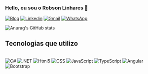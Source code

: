 ### Hello, eu sou o Robson Linhares 👋

[![Blog](https://img.shields.io/website?label=https://robsonlinharesdev.web.app&style=for-the-badge&url=https://robsonlinharesdev.web.app/)](https://robsonlinharesdev.web.app/)
[![Linkedin](https://img.shields.io/badge/LinkedIn-0077B5?style=for-the-badge&logo=linkedin&logoColor=white)](https://www.linkedin.com/in/rlinhares/)
[![Gmail](https://img.shields.io/badge/Gmail-D14836?style=for-the-badge&logo=gmail&logoColor=white)](robsonlinhares@gmail.com)
[![WhatsApp](https://img.shields.io/badge/WhatsApp-25D366?style=for-the-badge&logo=whatsapp&logoColor=white)](+5513991397138)

![Anurag's GitHub stats](https://github-readme-stats.vercel.app/api?username=robsonlinhares&show_icons=true&theme=dracula)

## Tecnologias que utilizo

<div style="display: inline_block"><br>
  <img align="center" alt="C#"src= "https://img.shields.io/badge/C%23-239120?style=for-the-badge&logo=c-sharp&logoColor=white" />  
  <img align="center" alt=".NET"src= "https://img.shields.io/badge/.NET-5C2D91?style=for-the-badge&logo=.net&logoColor=white" />  
  <img align="center" alt="Html5"src= "https://img.shields.io/badge/HTML5-E34F26?style=for-the-badge&logo=html5&logoColor=white" />  
  <img align="center" alt="CSS"src= "https://img.shields.io/badge/CSS-239120?&style=for-the-badge&logo=css3&logoColor=white" />
  <img align="center" alt="JavaScript"src= "https://img.shields.io/badge/JavaScript-F7DF1E?style=for-the-badge&logo=javascript&logoColor=black" />  
  <img align="center" alt="TypeScript"src= "https://img.shields.io/badge/TypeScript-007ACC?style=for-the-badge&logo=typescript&logoColor=white" />  
  <img align="center" alt="Angular"src= "https://img.shields.io/badge/Angular-DD0031?style=for-the-badge&logo=angular&logoColor=white" />  
  <img align="center" alt="Bootstrap"src= "https://img.shields.io/badge/Bootstrap-563D7C?style=for-the-badge&logo=bootstrap&logoColor=white" />    
</div>
